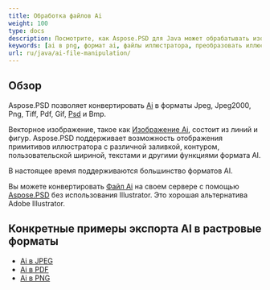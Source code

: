 ```yaml
---
title: Обработка файлов Ai
weight: 100
type: docs
description: Посмотрите, как Aspose.PSD для Java может обрабатывать изображения AI.
keywords: [ai в png, формат ai, файлы иллюстратора, преобразовать иллюстратор, ai в pdf, ai в jpeg, ai в tiff, ai в psd, psd api, java, образец кода]
url: ru/java/ai-file-manipulation/
---
```


## **Обзор**
Aspose.PSD позволяет конвертировать [Ai](/psd/net/ai-adobe-illustrator-format/) в форматы Jpeg, Jpeg2000, Png, Tiff, Pdf, Gif, [Psd](https://reference.aspose.com/psd/java/com.aspose.psd.fileformats.psd/psdimage/) и Bmp.

Векторное изображение, такое как [Изображение Ai](https://reference.aspose.com/psd/java/com.aspose.psd.fileformats.ai/aiimage), состоит из линий и фигур. Aspose.PSD поддерживает возможность отображения примитивов иллюстратора с различной заливкой, контуром, пользовательской шириной, текстами и другими функциями формата AI.

В настоящее время поддерживаются большинство форматов AI.

Вы можете конвертировать [Файл Ai](/psd/net/ai-adobe-illustrator-format/) на своем сервере с помощью [Aspose.PSD](https://products.aspose.com/psd/java) без использования Illustrator. Это хорошая альтернатива Adobe Illustrator.

## **Конкретные примеры экспорта AI в растровые форматы**
- [Ai в JPEG](/psd/java/convert/ai-to-jpg/)
- [Ai в PDF](/psd/java/convert/ai-to-pdf/)
- [Ai в PNG](/psd/java/convert/ai-to-png/)

